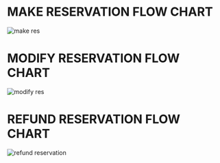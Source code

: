 # MAKE RESERVATION FLOW CHART
![make res](https://user-images.githubusercontent.com/98824269/161188980-047d1029-e6cb-45bc-974d-e779858d7cca.jpg)


# MODIFY RESERVATION FLOW CHART
![modify res](https://user-images.githubusercontent.com/98824269/161188984-7485b576-78ce-4419-b2e3-05b7eb5c3d2d.jpg)


# REFUND RESERVATION FLOW CHART
![refund reservation](https://user-images.githubusercontent.com/98824269/161188979-ec6eb47e-a68a-4284-b42a-86136662cdb6.png)
